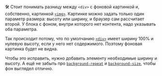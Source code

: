 🛠 Стоит понимать разницу между `<div>` с фоновой картинкой и, собственно, картинкой [`<img>`](/html/img/). Картинке можно задать только один параметр размера: высоту или ширину, и браузер сам рассчитает второй. У блока с фоном, внутри которого нет контента, надо указывать оба параметра.

Так происходит потому, что по умолчанию [`<div>`](/html/div/) имеет ширину 100% и нулевую высоту, если у него нет содержимого. Поэтому фоновая картинка будет не видна.

Чтобы это исправить, нужно добавить элементу необходимые ширину и высоту. А ещё не забыть про [`background-repeat`](/css/background-repeat/) и [`background-size`](/css/background-size/), чтобы фон выглядел отлично.
